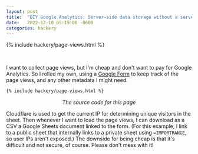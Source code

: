 ```yaml
---
layout: post
title:  "DIY Google Analytics: Server-side data storage without a server"
date:   2022-12-10 05:19:00 -0600
categories: hackery
---
```

{% include hackery/page-views.html %}

<br>

I want to collect page views, but I'm cheap and don't want to pay for Google Analytics. So I rolled my own, using a [Google Form](https://forms.gle/T8Bq1EJabt3CJfYw7) to keep track of the page views, and any other metadata I might need.

```html
{% include hackery/page-views.html %}
```
<center><i>The source code for this page</i></center>

Cloudflare is used to get the current IP for determining unique visitors in the sheet. Then whenever I want to load the page views, I can download as a CSV a Google Sheets document linked to the form.  (For this example, I link to a public sheet that internally links to a private sheet using `=IMPORTRANGE`, so user IPs aren't exposed.) The downside for being cheap is that it's difficult and not secure, of course. Please don't mess with it!